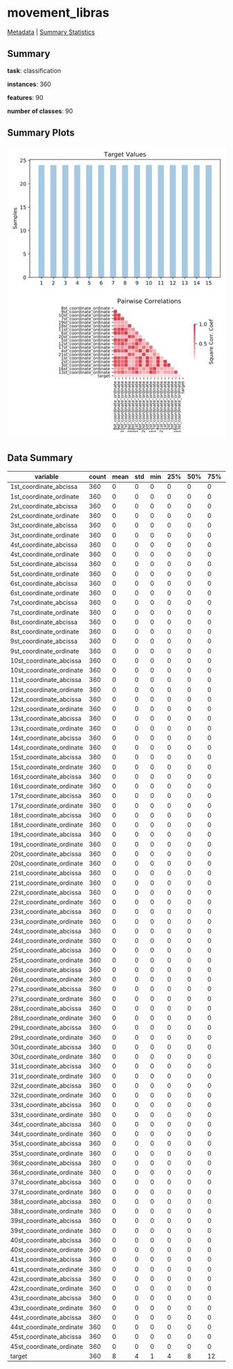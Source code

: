 # movement_libras

[Metadata](metadata.yaml) | [Summary Statistics](summary_stats.csv)

## Summary

**task**: classification

**instances**: 360

**features**: 90

**number of classes**: 90

## Summary Plots

![Labels](label.svg)
![Corr](corr.svg)

## Data Summary

|	variable	|	count	|	mean	|	std	|	min	|	25%	|	50%	|	75%	|	max|
| --- | --- | --- | --- | --- | --- | --- | --- | --- |
|	1st_coordinate_abcissa	|	360	|	0	|	0	|	0	|	0	|	0	|	0	|	0
|	1st_coordinate_ordinate	|	360	|	0	|	0	|	0	|	0	|	0	|	0	|	0
|	2st_coordinate_abcissa	|	360	|	0	|	0	|	0	|	0	|	0	|	0	|	0
|	2st_coordinate_ordinate	|	360	|	0	|	0	|	0	|	0	|	0	|	0	|	0
|	3st_coordinate_abcissa	|	360	|	0	|	0	|	0	|	0	|	0	|	0	|	0
|	3st_coordinate_ordinate	|	360	|	0	|	0	|	0	|	0	|	0	|	0	|	0
|	4st_coordinate_abcissa	|	360	|	0	|	0	|	0	|	0	|	0	|	0	|	0
|	4st_coordinate_ordinate	|	360	|	0	|	0	|	0	|	0	|	0	|	0	|	0
|	5st_coordinate_abcissa	|	360	|	0	|	0	|	0	|	0	|	0	|	0	|	0
|	5st_coordinate_ordinate	|	360	|	0	|	0	|	0	|	0	|	0	|	0	|	0
|	6st_coordinate_abcissa	|	360	|	0	|	0	|	0	|	0	|	0	|	0	|	0
|	6st_coordinate_ordinate	|	360	|	0	|	0	|	0	|	0	|	0	|	0	|	0
|	7st_coordinate_abcissa	|	360	|	0	|	0	|	0	|	0	|	0	|	0	|	0
|	7st_coordinate_ordinate	|	360	|	0	|	0	|	0	|	0	|	0	|	0	|	0
|	8st_coordinate_abcissa	|	360	|	0	|	0	|	0	|	0	|	0	|	0	|	0
|	8st_coordinate_ordinate	|	360	|	0	|	0	|	0	|	0	|	0	|	0	|	0
|	9st_coordinate_abcissa	|	360	|	0	|	0	|	0	|	0	|	0	|	0	|	0
|	9st_coordinate_ordinate	|	360	|	0	|	0	|	0	|	0	|	0	|	0	|	0
|	10st_coordinate_abcissa	|	360	|	0	|	0	|	0	|	0	|	0	|	0	|	0
|	10st_coordinate_ordinate	|	360	|	0	|	0	|	0	|	0	|	0	|	0	|	0
|	11st_coordinate_abcissa	|	360	|	0	|	0	|	0	|	0	|	0	|	0	|	0
|	11st_coordinate_ordinate	|	360	|	0	|	0	|	0	|	0	|	0	|	0	|	0
|	12st_coordinate_abcissa	|	360	|	0	|	0	|	0	|	0	|	0	|	0	|	0
|	12st_coordinate_ordinate	|	360	|	0	|	0	|	0	|	0	|	0	|	0	|	0
|	13st_coordinate_abcissa	|	360	|	0	|	0	|	0	|	0	|	0	|	0	|	0
|	13st_coordinate_ordinate	|	360	|	0	|	0	|	0	|	0	|	0	|	0	|	1
|	14st_coordinate_abcissa	|	360	|	0	|	0	|	0	|	0	|	0	|	0	|	0
|	14st_coordinate_ordinate	|	360	|	0	|	0	|	0	|	0	|	0	|	0	|	0
|	15st_coordinate_abcissa	|	360	|	0	|	0	|	0	|	0	|	0	|	0	|	0
|	15st_coordinate_ordinate	|	360	|	0	|	0	|	0	|	0	|	0	|	0	|	0
|	16st_coordinate_abcissa	|	360	|	0	|	0	|	0	|	0	|	0	|	0	|	0
|	16st_coordinate_ordinate	|	360	|	0	|	0	|	0	|	0	|	0	|	0	|	0
|	17st_coordinate_abcissa	|	360	|	0	|	0	|	0	|	0	|	0	|	0	|	0
|	17st_coordinate_ordinate	|	360	|	0	|	0	|	0	|	0	|	0	|	0	|	0
|	18st_coordinate_abcissa	|	360	|	0	|	0	|	0	|	0	|	0	|	0	|	0
|	18st_coordinate_ordinate	|	360	|	0	|	0	|	0	|	0	|	0	|	0	|	0
|	19st_coordinate_abcissa	|	360	|	0	|	0	|	0	|	0	|	0	|	0	|	0
|	19st_coordinate_ordinate	|	360	|	0	|	0	|	0	|	0	|	0	|	0	|	0
|	20st_coordinate_abcissa	|	360	|	0	|	0	|	0	|	0	|	0	|	0	|	0
|	20st_coordinate_ordinate	|	360	|	0	|	0	|	0	|	0	|	0	|	0	|	0
|	21st_coordinate_abcissa	|	360	|	0	|	0	|	0	|	0	|	0	|	0	|	0
|	21st_coordinate_ordinate	|	360	|	0	|	0	|	0	|	0	|	0	|	0	|	0
|	22st_coordinate_abcissa	|	360	|	0	|	0	|	0	|	0	|	0	|	0	|	0
|	22st_coordinate_ordinate	|	360	|	0	|	0	|	0	|	0	|	0	|	0	|	0
|	23st_coordinate_abcissa	|	360	|	0	|	0	|	0	|	0	|	0	|	0	|	0
|	23st_coordinate_ordinate	|	360	|	0	|	0	|	0	|	0	|	0	|	0	|	0
|	24st_coordinate_abcissa	|	360	|	0	|	0	|	0	|	0	|	0	|	0	|	0
|	24st_coordinate_ordinate	|	360	|	0	|	0	|	0	|	0	|	0	|	0	|	0
|	25st_coordinate_abcissa	|	360	|	0	|	0	|	0	|	0	|	0	|	0	|	0
|	25st_coordinate_ordinate	|	360	|	0	|	0	|	0	|	0	|	0	|	0	|	0
|	26st_coordinate_abcissa	|	360	|	0	|	0	|	0	|	0	|	0	|	0	|	0
|	26st_coordinate_ordinate	|	360	|	0	|	0	|	0	|	0	|	0	|	0	|	0
|	27st_coordinate_abcissa	|	360	|	0	|	0	|	0	|	0	|	0	|	0	|	0
|	27st_coordinate_ordinate	|	360	|	0	|	0	|	0	|	0	|	0	|	0	|	0
|	28st_coordinate_abcissa	|	360	|	0	|	0	|	0	|	0	|	0	|	0	|	0
|	28st_coordinate_ordinate	|	360	|	0	|	0	|	0	|	0	|	0	|	0	|	0
|	29st_coordinate_abcissa	|	360	|	0	|	0	|	0	|	0	|	0	|	0	|	0
|	29st_coordinate_ordinate	|	360	|	0	|	0	|	0	|	0	|	0	|	0	|	0
|	30st_coordinate_abcissa	|	360	|	0	|	0	|	0	|	0	|	0	|	0	|	0
|	30st_coordinate_ordinate	|	360	|	0	|	0	|	0	|	0	|	0	|	0	|	0
|	31st_coordinate_abcissa	|	360	|	0	|	0	|	0	|	0	|	0	|	0	|	0
|	31st_coordinate_ordinate	|	360	|	0	|	0	|	0	|	0	|	0	|	0	|	0
|	32st_coordinate_abcissa	|	360	|	0	|	0	|	0	|	0	|	0	|	0	|	0
|	32st_coordinate_ordinate	|	360	|	0	|	0	|	0	|	0	|	0	|	0	|	0
|	33st_coordinate_abcissa	|	360	|	0	|	0	|	0	|	0	|	0	|	0	|	0
|	33st_coordinate_ordinate	|	360	|	0	|	0	|	0	|	0	|	0	|	0	|	0
|	34st_coordinate_abcissa	|	360	|	0	|	0	|	0	|	0	|	0	|	0	|	0
|	34st_coordinate_ordinate	|	360	|	0	|	0	|	0	|	0	|	0	|	0	|	0
|	35st_coordinate_abcissa	|	360	|	0	|	0	|	0	|	0	|	0	|	0	|	0
|	35st_coordinate_ordinate	|	360	|	0	|	0	|	0	|	0	|	0	|	0	|	0
|	36st_coordinate_abcissa	|	360	|	0	|	0	|	0	|	0	|	0	|	0	|	0
|	36st_coordinate_ordinate	|	360	|	0	|	0	|	0	|	0	|	0	|	0	|	0
|	37st_coordinate_abcissa	|	360	|	0	|	0	|	0	|	0	|	0	|	0	|	0
|	37st_coordinate_ordinate	|	360	|	0	|	0	|	0	|	0	|	0	|	0	|	0
|	38st_coordinate_abcissa	|	360	|	0	|	0	|	0	|	0	|	0	|	0	|	0
|	38st_coordinate_ordinate	|	360	|	0	|	0	|	0	|	0	|	0	|	0	|	0
|	39st_coordinate_abcissa	|	360	|	0	|	0	|	0	|	0	|	0	|	0	|	0
|	39st_coordinate_ordinate	|	360	|	0	|	0	|	0	|	0	|	0	|	0	|	0
|	40st_coordinate_abcissa	|	360	|	0	|	0	|	0	|	0	|	0	|	0	|	0
|	40st_coordinate_ordinate	|	360	|	0	|	0	|	0	|	0	|	0	|	0	|	0
|	41st_coordinate_abcissa	|	360	|	0	|	0	|	0	|	0	|	0	|	0	|	0
|	41st_coordinate_ordinate	|	360	|	0	|	0	|	0	|	0	|	0	|	0	|	0
|	42st_coordinate_abcissa	|	360	|	0	|	0	|	0	|	0	|	0	|	0	|	0
|	42st_coordinate_ordinate	|	360	|	0	|	0	|	0	|	0	|	0	|	0	|	0
|	43st_coordinate_abcissa	|	360	|	0	|	0	|	0	|	0	|	0	|	0	|	0
|	43st_coordinate_ordinate	|	360	|	0	|	0	|	0	|	0	|	0	|	0	|	0
|	44st_coordinate_abcissa	|	360	|	0	|	0	|	0	|	0	|	0	|	0	|	0
|	44st_coordinate_ordinate	|	360	|	0	|	0	|	0	|	0	|	0	|	0	|	0
|	45st_coordinate_abcissa	|	360	|	0	|	0	|	0	|	0	|	0	|	0	|	1
|	45st_coordinate_ordinate	|	360	|	0	|	0	|	0	|	0	|	0	|	0	|	0
|	target	|	360	|	8	|	4	|	1	|	4	|	8	|	12	|	15
